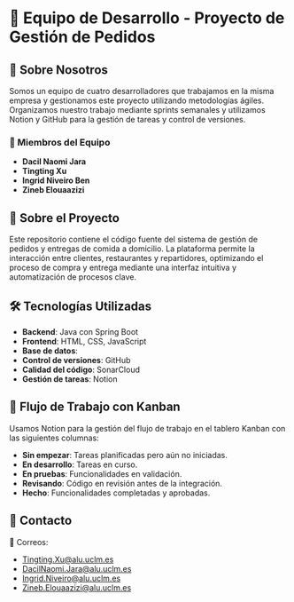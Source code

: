 # 👥 Equipo de Desarrollo - Proyecto de Gestión de Pedidos

## 🌟 Sobre Nosotros
Somos un equipo de cuatro desarrolladores que trabajamos en la misma empresa y gestionamos este proyecto utilizando metodologías ágiles. Organizamos nuestro trabajo mediante sprints semanales y utilizamos Notion y GitHub para la gestión de tareas y control de versiones.

### 📌 Miembros del Equipo
- **Dacil Naomi Jara**
- **Tingting Xu**
- **Ingrid Niveiro Ben**
- **Zineb Elouaazizi**

## 🚀 Sobre el Proyecto
Este repositorio contiene el código fuente del sistema de gestión de pedidos y entregas de comida a domicilio. La plataforma permite la interacción entre clientes, restaurantes y repartidores, optimizando el proceso de compra y entrega mediante una interfaz intuitiva y automatización de procesos clave.


## 🛠️ Tecnologías Utilizadas
- **Backend**: Java con Spring Boot
- **Frontend**: HTML, CSS, JavaScript
- **Base de datos**: 
- **Control de versiones**: GitHub
- **Calidad del código**: SonarCloud
- **Gestión de tareas**: Notion

## 📌 Flujo de Trabajo con Kanban
Usamos Notion para la gestión del flujo de trabajo en el tablero Kanban con las siguientes columnas:
- **Sin empezar**: Tareas planificadas pero aún no iniciadas.
- **En desarrollo**: Tareas en curso.
- **En pruebas**: Funcionalidades en validación.
- **Revisando**: Código en revisión antes de la integración.
- **Hecho**: Funcionalidades completadas y aprobadas.

## 📌 Contacto
📧 Correos:
- Tingting.Xu@alu.uclm.es
- DacilNaomi.Jara@alu.uclm.es
- Ingrid.Niveiro@alu.uclm.es
- Zineb.Elouaazizi@alu.uclm.es
